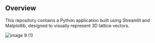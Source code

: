 ## Overview
This repository contains a Python application built using Streamlit and Matplotlib, designed to visually represent 3D lattice vectors. 

![image 9 (1)](https://github.com/CarlSaganPhD/3D-lattice-viz/assets/81494065/3b9d22bd-ddca-4e45-8756-4eb644b32e43)

